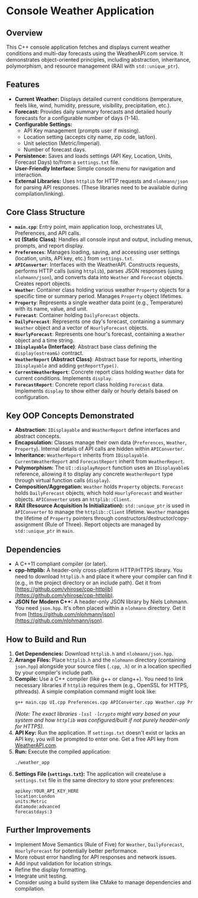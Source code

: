 # Console Weather Application

## Overview

This C++ console application fetches and displays current weather conditions and multi-day forecasts using the WeatherAPI.com service. It demonstrates object-oriented principles, including abstraction, inheritance, polymorphism, and resource management (RAII with `std::unique_ptr`).

## Features

* **Current Weather:** Displays detailed current conditions (temperature, feels like, wind, humidity, pressure, visibility, precipitation, etc.).
* **Forecast:** Provides daily summary forecasts and detailed hourly forecasts for a configurable number of days (1-14).
* **Configurable Settings:**
    * API Key management (prompts user if missing).
    * Location setting (accepts city name, zip code, lat/lon).
    * Unit selection (Metric/Imperial).
    * Number of forecast days.
* **Persistence:** Saves and loads settings (API Key, Location, Units, Forecast Days) to/from a `settings.txt` file.
* **User-Friendly Interface:** Simple console menu for navigation and interaction.
* **External Libraries:** Uses `httplib` for HTTP requests and `nlohmann/json` for parsing API responses. (These libraries need to be available during compilation/linking).

## Core Class Structure

* **`main.cpp`**: Entry point, main application loop, orchestrates UI, Preferences, and API calls.
* **`UI` (Static Class)**: Handles all console input and output, including menus, prompts, and report display.
* **`Preferences`**: Manages loading, saving, and accessing user settings (location, units, API key, etc.) from `settings.txt`.
* **`APIConverter`**: Interfaces with the WeatherAPI. Constructs requests, performs HTTP calls (using `httplib`), parses JSON responses (using `nlohmann/json`), and converts data into `Weather` and `Forecast` objects. Creates report objects.
* **`Weather`**: Container class holding various weather `Property` objects for a specific time or summary period. Manages `Property` object lifetimes.
* **`Property`**: Represents a single weather data point (e.g., Temperature) with its name, value, and unit.
* **`Forecast`**: Container holding `DailyForecast` objects.
* **`DailyForecast`**: Represents one day's forecast, containing a summary `Weather` object and a vector of `HourlyForecast` objects.
* **`HourlyForecast`**: Represents one hour's forecast, containing a `Weather` object and a time string.
* **`IDisplayable` (Interface)**: Abstract base class defining the `display(ostream&)` contract.
* **`WeatherReport` (Abstract Class)**: Abstract base for reports, inheriting `IDisplayable` and adding `getReportType()`.
* **`CurrentWeatherReport`**: Concrete report class holding `Weather` data for current conditions. Implements `display`.
* **`ForecastReport`**: Concrete report class holding `Forecast` data. Implements `display` to show either daily or hourly details based on configuration.

## Key OOP Concepts Demonstrated

* **Abstraction:** `IDisplayable` and `WeatherReport` define interfaces and abstract concepts.
* **Encapsulation:** Classes manage their own data (`Preferences`, `Weather`, `Property`). Internal details of API calls are hidden within `APIConverter`.
* **Inheritance:** `WeatherReport` inherits from `IDisplayable`. `CurrentWeatherReport` and `ForecastReport` inherit from `WeatherReport`.
* **Polymorphism:** The `UI::displayReport` function uses an `IDisplayable&` reference, allowing it to display any concrete `WeatherReport` type through virtual function calls (`display`).
* **Composition/Aggregation:** `Weather` holds `Property` objects. `Forecast` holds `DailyForecast` objects, which hold `HourlyForecast` and `Weather` objects. `APIConverter` uses an `httplib::Client`.
* **RAII (Resource Acquisition Is Initialization):** `std::unique_ptr` is used in `APIConverter` to manage the `httplib::Client` lifetime. `Weather` manages the lifetime of `Property` pointers through constructors/destructor/copy-assignment (Rule of Three). Report objects are managed by `std::unique_ptr` in `main`.

## Dependencies

* A C++11 compliant compiler (or later).
* **cpp-httplib:** A header-only cross-platform HTTP/HTTPS library. You need to download `httplib.h` and place it where your compiler can find it (e.g., in the project directory or an include path). Get it from [https://github.com/yhirose/cpp-httplib](https://github.com/yhirose/cpp-httplib).
* **JSON for Modern C++:** A header-only JSON library by Niels Lohmann. You need `json.hpp`. It's often placed within a `nlohmann` directory. Get it from [https://github.com/nlohmann/json](https://github.com/nlohmann/json).

## How to Build and Run

1.  **Get Dependencies:** Download `httplib.h` and `nlohmann/json.hpp`.
2.  **Arrange Files:** Place `httplib.h` and the `nlohmann` directory (containing `json.hpp`) alongside your source files (`.cpp`, `.h`) or in a location specified by your compiler's include path.
3.  **Compile:** Use a C++ compiler (like g++ or clang++). You need to link necessary libraries if `httplib` requires them (e.g., OpenSSL for HTTPS, pthreads). A simple compilation command might look like:
    ```bash
    g++ main.cpp UI.cpp Preferences.cpp APIConverter.cpp Weather.cpp Property.cpp CurrentWeatherReport.cpp ForecastReport.cpp WeatherReport.cpp -o weather_app -std=c++11 -pthread -lssl -lcrypto
    ```
    *(Note: The exact libraries `-lssl -lcrypto` might vary based on your system and how `httplib` was configured/built if not purely header-only for HTTPS).*
4.  **API Key:** Run the application. If `settings.txt` doesn't exist or lacks an API key, you will be prompted to enter one. Get a free API key from [WeatherAPI.com](https://www.weatherapi.com/).
5.  **Run:** Execute the compiled application:
    ```bash
    ./weather_app
    ```
6.  **Settings File (`settings.txt`):** The application will create/use a `settings.txt` file in the same directory to store your preferences:
    ```
    apikey:YOUR_API_KEY_HERE
    location:London
    units:Metric
    datamode:advanced
    forecastdays:3
    ```

## Further Improvements

* Implement Move Semantics (Rule of Five) for `Weather`, `DailyForecast`, `HourlyForecast` for potentially better performance.
* More robust error handling for API responses and network issues.
* Add input validation for location strings.
* Refine the display formatting.
* Integrate unit testing.
* Consider using a build system like CMake to manage dependencies and compilation.